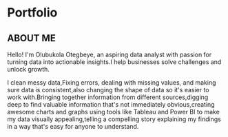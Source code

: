 # Portfolio
## ABOUT ME

Hello! I'm Olubukola Otegbeye, an aspiring data analyst with passion for turning data into actionable insights.I help businesses solve challenges and unlock growth.

I clean messy data,Fixing errors, dealing with missing values, and making sure data is consistent,also changing the shape of data so it's easier to work with.Bringing together information from different sources,digging deep to find valuable information that's not immediately obvious,creating awesome charts and graphs using tools like Tableau and Power BI to make my  data visually appealing,telling a compelling story explaining my findings in a way that's easy for anyone to understand.
